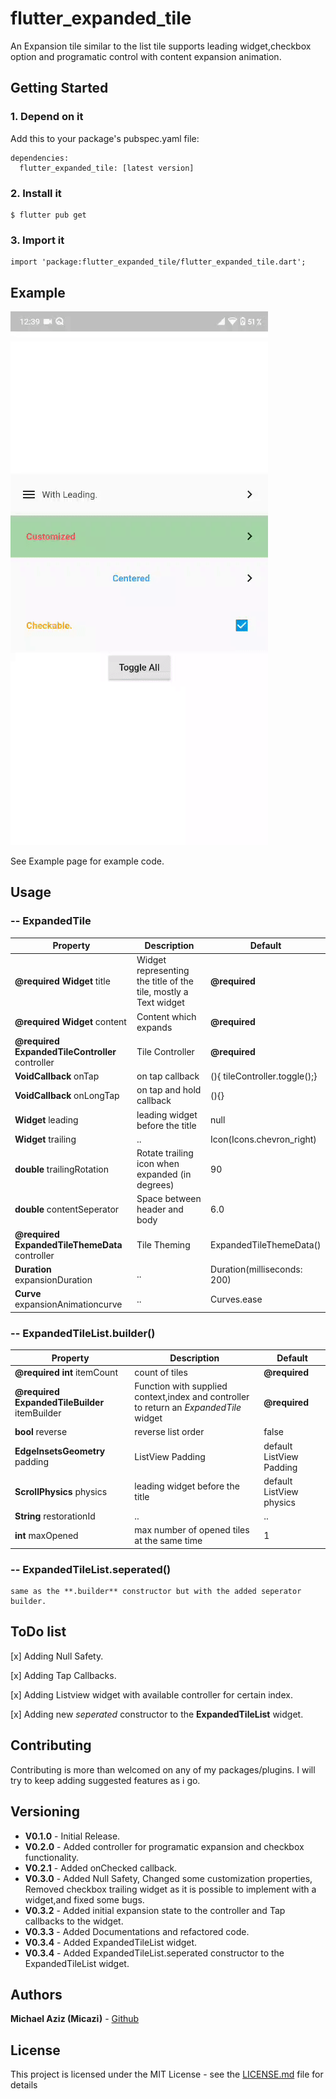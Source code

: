 # flutter_expanded_tile

An Expansion tile similar to the list tile supports leading widget,checkbox option and programatic control with content expansion animation.

## Getting Started

### 1. Depend on it

Add this to your package's pubspec.yaml file:

```
dependencies:
  flutter_expanded_tile: [latest version]
```

### 2. Install it

```
$ flutter pub get
```

### 3. Import it

```
import 'package:flutter_expanded_tile/flutter_expanded_tile.dart';
```

## Example

![](example/demo.gif)

See Example page for example code.

## Usage

### -- ExpandedTile

| Property                                        | Description                                                     | Default                       |
| ----------------------------------------------- | --------------------------------------------------------------- | ----------------------------- |
| **@required Widget** title                      | Widget representing the title of the tile, mostly a Text widget | **@required**                 |
| **@required Widget** content                    | Content which expands                                           | **@required**                 |
| **@required ExpandedTileController** controller | Tile Controller                                                 | **@required**                 |
| **VoidCallback** onTap                          | on tap callback                                                 | (){ tileController.toggle();} |
| **VoidCallback** onLongTap                      | on tap and hold callback                                        | (){}                          |
| **Widget** leading                              | leading widget before the title                                 | null                          |
| **Widget** trailing                             | ..                                                              | Icon(Icons.chevron_right)     |
| **double** trailingRotation                     | Rotate trailing icon when expanded (in degrees)                 | 90                            |
| **double** contentSeperator                     | Space between header and body                                   | 6.0                           |
| **@required ExpandedTileThemeData** controller  | Tile Theming                                                    | ExpandedTileThemeData()       |
| **Duration** expansionDuration                  | ..                                                              | Duration(milliseconds: 200)   |
| **Curve** expansionAnimationcurve               | ..                                                              | Curves.ease                   |

### -- ExpandedTileList.builder()

| Property                                      | Description                                                                            | Default                  |
| --------------------------------------------- | -------------------------------------------------------------------------------------- | ------------------------ |
| **@required int** itemCount                   | count of tiles                                                                         | **@required**            |
| **@required ExpandedTileBuilder** itemBuilder | Function with supplied context,index and controller to return an _ExpandedTile_ widget | **@required**            |
| **bool** reverse                              | reverse list order                                                                     | false                    |
| **EdgeInsetsGeometry** padding                | ListView Padding                                                                       | default ListView Padding |
| **ScrollPhysics** physics                     | leading widget before the title                                                        | default ListView physics |
| **String** restorationId                      | ..                                                                                     | ..                       |
| **int** maxOpened                             | max number of opened tiles at the same time                                            | 1                        |

### -- ExpandedTileList.seperated()

    same as the **.builder** constructor but with the added seperator builder.

## ToDo list

[x] Adding Null Safety.

[x] Adding Tap Callbacks.

[x] Adding Listview widget with available controller for certain index.

[x] Adding new _seperated_ constructor to the **ExpandedTileList** widget.

## Contributing

Contributing is more than welcomed on any of my packages/plugins.
I will try to keep adding suggested features as i go.

## Versioning

- **V0.1.0** - Initial Release.
- **V0.2.0** - Added controller for programatic expansion and checkbox functionality.
- **V0.2.1** - Added onChecked callback.
- **V0.3.0** - Added Null Safety, Changed some customization properties, Removed checkbox trailing widget as it is possible to implement with a widget,and fixed some bugs.
- **V0.3.2** - Added initial expansion state to the controller and Tap callbacks to the widget.
- **V0.3.3** - Added Documentations and refactored code.
- **V0.3.4** - Added ExpandedTileList widget.
- **V0.3.4** - Added ExpandedTileList.seperated constructor to the ExpandedTileList widget.

## Authors

**Michael Aziz (Micazi)** - [Github](https://github.com/micazi)

## License

This project is licensed under the MIT License - see the [LICENSE.md](LICENSE.md) file for details
